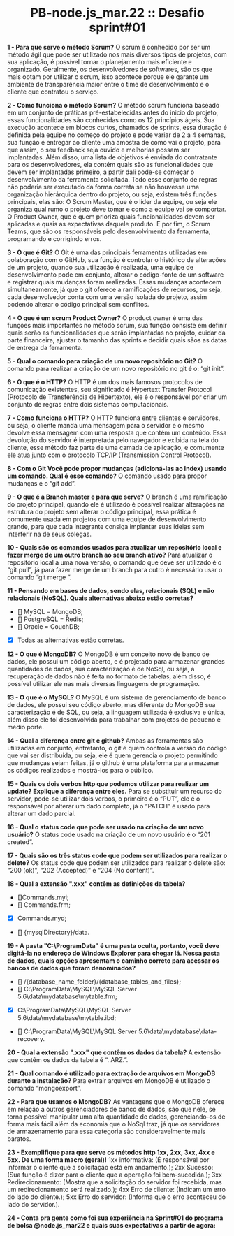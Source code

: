 <h1 align="center"> PB-node.js_mar.22 :: Desafio sprint#01 </h1>

**1 - Para que serve o método Scrum?**
	O scrum é conhecido por ser um método ágil que pode ser utilizado nos mais diversos tipos de projetos, com sua aplicação, é possível tornar o planejamento mais eficiente e organizado. 
Geralmente, os desenvolvedores de softwares, são os que mais optam por utilizar o scrum, isso acontece porque ele garante um ambiente de transparência maior entre o time de desenvolvimento e o cliente que contratou o serviço.

**2 - Como funciona o método Scrum?** 
	O método scrum funciona baseado em um conjunto de práticas pré-estabelecidas antes do inicio do projeto, essas funcionalidades são conhecidas como os 12 princípios ágeis.
	Sua execução acontece em blocos curtos, chamados de sprints, essa duração é definida pela equipe no começo do projeto e pode variar de 2 a 4 semanas, sua função é entregar ao cliente uma amostra de como vai o projeto, para que assim, o seu feedback seja ouvido e melhorias possam ser implantadas. Além disso, uma lista de objetivos é enviada do contratante para os desenvolvedores, ela contém quais são as funcionalidades que devem ser implantadas primeiro, a partir dali pode-se começar o desenvolvimento da ferramenta solicitada.
	Todo esse conjunto de regras não poderia ser executado da forma correta se não houvesse uma organização hierárquica dentro do projeto, ou seja, existem três funções principais, elas são: O Scrum Master, que é o líder da equipe, ou seja ele organiza qual rumo o projeto deve tomar e como a equipe vai se comportar. O Product Owner, que é quem prioriza quais funcionalidades devem ser aplicadas e quais as expectativas daquele produto. E por fim, o Scrum Teams, que são os responsáveis pelo desenvolvimento da ferramenta, programando e corrigindo erros.
  
**3 - O que é Git?**
O Git é uma das principais ferramentas utilizadas em colaboração com o GitHub, sua função é controlar o histórico de alterações de um projeto, quando sua utilização é realizada, uma equipe de desenvolvimento pode em conjunto, alterar o código-fonte de um software e registrar quais mudanças foram realizadas. Essas mudanças acontecem simultaneamente, já que o git oferece a ramificações de recursos, ou seja, cada desenvolvedor conta com uma versão 	isolada do projeto, assim podendo alterar o código principal sem conflitos.

 **4 - O que é um scrum Product Owner?**
O product owner é uma das funções mais importantes no método scrum, sua função consiste em definir quais serão as funcionalidades que serão implantadas no projeto, cuidar da parte financeira, ajustar o tamanho das sprints e decidir quais sãos as datas de entrega da ferramenta.

**5 - Qual o comando para criação de um novo repositório no Git?**
O comando para realizar a criação de um novo repositório no git é o: “git init”.


**6 - O que é o HTTP?** 
	O HTTP é um dos mais famosos protocolos de comunicação existentes, seu significado é Hypertext Transfer Protocol (Protocolo de Transferência de Hipertexto), ele é o responsável por criar um conjunto de regras entre dois sistemas computacionais.
  
**7 - Como funciona o HTTP?**
	O HTTP funciona entre clientes e servidores, ou seja, o cliente manda uma mensagem para o servidor e o mesmo devolve essa mensagem com uma resposta que contém um conteúdo. Essa devolução do servidor é interpretada pelo navegador e exibida na tela do cliente, esse método faz parte de uma camada de aplicação, e comumente ele atua junto com o protocolo TCP/IP (Transmission Control Protocol).
  
**8 - Com o Git Você pode propor mudanças (adicioná-las ao Index) usando um comando. Qual é esse comando?** 
	O comando usado para propor mudanças é o “git add”.
  
**9 - O que é a Branch master e para que serve?** 
	O branch é uma ramificação do projeto principal, quando ele é utilizado é possível realizar alterações na estrutura do projeto sem alterar o código principal, essa prática é comumente usada em projetos com uma equipe de desenvolvimento grande, para que cada integrante consiga implantar suas ideias sem interferir na de seus colegas.
  
**10 - Quais são os comandos usados para atualizar um repositório local e fazer merge de um outro branch ao seu branch ativo?** 
	Para atualizar o repositório local a uma nova versão, o comando que deve ser utilizado é o “git pull”, já para fazer merge de um branch para outro é necessário usar o comando “git merge <branch>”.
  
**11 - Pensando em bases de dados, sendo elas, relacionais (SQL) e não relacionais (NoSQL). Quais alternativas abaixo estão corretas?**
- [] MySQL = MongoDB;
- [] PostgreSQL = Redis; 
- [] Oracle = CouchDB; 
- [X] Todas as alternativas estão corretas.
  
**12 - O que é MongoDB?** 
O MongoDB é um conceito novo de banco de dados, ele possui um código aberto, e é projetado para armazenar grandes quantidades de dados, sua caracterização é de NoSql, ou seja, a recuperação de dados não é feita no formato de tabelas, além disso, é possível utilizar ele nas mais diversas linguagens de programação. 
  
**13 - O que é o MySQL?** 
O MySQL é um sistema de gerenciamento de banco de dados, ele possui seu código aberto, mas diferente do MongoDB sua caracterização é de SQL, ou seja, a linguagem utilizada é exclusiva e única, além disso ele foi desenvolvida para trabalhar com projetos de pequeno e médio porte.
  
**14 - Qual a diferença entre git e github?**
Ambas as ferramentas são utilizadas em conjunto, entretanto, o git é quem controla a versão do código que vai ser distribuída, ou seja, ele é quem gerencia o projeto permitindo que mudanças sejam feitas, já o github é uma plataforma para armazenar os códigos realizados e mostrá-los para o público.
  
**15 - Quais os dois verbos http que podemos utilizar para realizar um update? Explique a diferença entre eles.** 
	Para se substituir um recurso do servidor, pode-se utilizar dois verbos, o primeiro é o “PUT”, ele é o responsável por alterar um dado completo, já o “PATCH” é usado para alterar um dado parcial.
  
**16 - Qual o status code que pode ser usado na criação de um novo usuário?** 
	O status code usado na criação de um novo usuário é o “201 created”.
  
**17 - Quais são os três status code que podem ser utilizados para realizar o delete?** 
	Os status code que podem ser utilizados para realizar o delete são: “200 (ok)”, “202 (Accepted)” e “204 (No content)”.
  
**18 - Qual a extensão ".xxx" contêm as definições da tabela?** 
- []Commands.myi;
- [] Commands.frm;
- [X] Commands.myd;
- [] {mysqlDirectory}/data. 
  
**19 - A pasta "C:\ProgramData" é uma pasta oculta, portanto, você deve digitá-la no endereço do Windows Explorer para chegar lá. Nessa pasta de dados, quais opções apresentam o caminho correto para acessar os bancos de dados que foram denominados?** 
- [] /{database_name_folder}/{database_tables_and_files};
- [] C:\ProgramData\MySQL\MySQL Server 5.6\data\mydatabase\mytable.frm;
- [X] C:\ProgramData\MySQL\MySQL Server 5.6\data\mydatabase\mytable.ibd; 
- [] C:\ProgramData\MySQL\MySQL Server 5.6\data\mydatabase\data-recovery.
  
**20 - Qual a extensão ".xxx" que contêm os dados da tabela?** 
A extensão que contêm os dados da tabela é “. ARZ.”.

**21 - Qual comando é utilizado para extração de arquivos em MongoDB durante a instalação?** 
	Para extrair arquivos em MongoDB é utilizado o comando “mongoexport”.
  
**22 - Para que usamos o MongoDB?** 
	As vantagens que o MongoDB oferece em relação a outros gerenciadores de banco de dados, são que nele, se torna possível manipular uma alta quantidade de dados, gerenciando-os de forma mais fácil além da economia que o NoSql traz, já que os servidores de armazenamento para essa categoria são consideravelmente mais baratos.
  
**23 - Exemplifique para que serve os métodos http 1xx, 2xx, 3xx, 4xx e 5xx. De uma forma macro (geral)!** 
1xx informativa: (É responsável por informar o cliente que a solicitação está em andamento.); 
2xx Sucesso: (Sua função é dizer para o cliente que a operação foi bem-sucedida.);
3xx Redirecionamento: (Mostra que a solicitação do servidor foi recebida, mas um redirecionamento será realizado.);
4xx Erro de cliente: (Indicam um erro do lado do cliente.);
5xx Erro do servidor: (Informa que o erro aconteceu do lado do servidor.).
  
**24 - Conta pra gente como foi sua experiência na Sprint#01 do programa de bolsa @node.js_mar22 e quais suas expectativas a partir de agora:**
  
